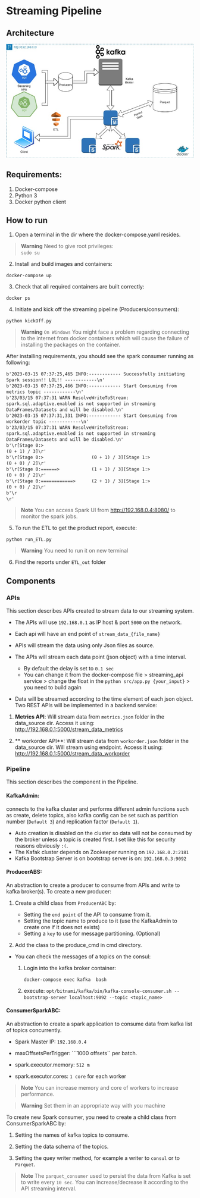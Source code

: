 # Streaming Pipeline

## Architecture
![Getting Started](./diagram.jpg)


## Requirements:

1. Docker-compose
2. Python 3
3. Docker python client

## How to run

1. Open a terminal in the dir where the docker-compose.yaml resides.

> **Warning**
> Need to give root privileges:  
```sudo su```

2. Install and build images and containers:
```
docker-compose up 
```
3. Check that all required containers are built correctly:
```
docker ps
```

4. Initiate and kick off the streaming pipeline (Producers/consumers):
```
python kickOff.py
```

> **Warning**
> ``On Windows`` 
> You might face a problem regarding connecting to the internet from docker containers which will cause the failure of installing the packages on the container.


After installing requirements, you should see the spark consumer running as following:
```
b'2023-03-15 07:37:25,465 INFO:------------ Successfully initiating Spark session!! LOL!! ------------\n'
b'2023-03-15 07:37:25,466 INFO:------------ Start Consuming from metrics topic ------------\n'
b'23/03/15 07:37:31 WARN ResolveWriteToStream: spark.sql.adaptive.enabled is not supported in streaming DataFrames/Datasets and will be disabled.\n'
b'2023-03-15 07:37:31,331 INFO:------------ Start Consuming from workorder topic ------------\n'
b'23/03/15 07:37:31 WARN ResolveWriteToStream: spark.sql.adaptive.enabled is not supported in streaming DataFrames/Datasets and will be disabled.\n'
b'\r[Stage 0:>                                                          (0 + 1) / 3]\r'
b'\r[Stage 0:>                  (0 + 1) / 3][Stage 1:>                  (0 + 0) / 2]\r'
b'\r[Stage 0:======>            (1 + 1) / 3][Stage 1:>                  (0 + 0) / 2]\r'
b'\r[Stage 0:============>      (2 + 1) / 3][Stage 1:>                  (0 + 0) / 2]\r'
b'\r                                                                                \r'
```

> **Note** 
> You can access Spark UI from http://192.168.0.4:8080/ to monitor the spark jobs.

5. To run the ETL to get the product report, execute:
```
python run_ETL.py
```
> **Warning**
> You need to run it on new terminal

6. Find the reports under ``ETL_out`` folder




## Components
### APIs
This section describes APIs created to stream data to our streaming system. 

* The APIs will use `192.168.0.1` as IP host & port `5000` on the network.
* Each api will have an end point of `stream_data_{file_name}`
* APIs will stream the data using only Json files as source.
* The APIs will stream each data point (json object) with a time interval.
    
    * By default the delay is set to ``0.1 sec``
    * You can change it from the docker-compose file > streaming_api service > change the float in the `python src/app.py {your_input}` > you need to build again
* Data will be streamed according to the time element of each json object.
Two REST APIs will be implemented in a backend service:

1. **Metrics API**: Will stream data from `metrics.json` folder in the data_source dir. Access it using: http://192.168.0.1:5000/stream_data_metrics

2. ** workorder API**: Will stream data from `workorder.json` folder in the data_source dir. Will stream using endpoint. Access it using: http://192.168.0.1:5000/stream_data_workorder

### Pipeline
This section describes the component in the Pipeline.

#### KafkaAdmin:
connects to the kafka cluster and performs different admin functions such as create, delete topics, also kafka config can be set such as partition number (`Default 3`) and replication factor (`Default 1`).
* Auto creation is disabled on the cluster so data will not be consumed by the broker unless a topic is created first. I set like this for security reasons obviously `:(`.
* The Kafak cluster depends on Zookeeper running on `192.168.0.2:2181`
* Kafka Bootstrap Server is on bootstrap server is on: `192.168.0.3:9092`

#### ProducerABS:
An abstraction to create a producer to consume from APIs and write to kafka broker(s). To create a new producer:
1. Create a child class from `ProducerABC` by:
    
    * Setting the `end point` of the API to consume from it.
    * Setting the topic name to produce to it (use the KafkaAdmin to create one if it does not exists)
    * Setting a `key` to use for message partitioning. (Optional)
2. Add the class to the produce_cmd in cmd directory.

* You can check the messages of a topics on the consul:

    1. Login into the kafka broker container:
        ```
        docker-compose exec kafka  bash
        ```
    2. execute:
    ``` opt/bitnami/kafka/bin/kafka-console-consumer.sh --bootstrap-server localhost:9092 --topic <topic_name> ```


#### ConsumerSparkABC:
An abstraction to create a spark application to consume data from kafka list of topics concurrently.

* Spark Master IP: ``192.168.0.4``

* maxOffsetsPerTrigger: ```1000 offsets`` per batch.

* spark.executor.memory: ```512 m```

* spark.executor.cores: ``1 core`` for each worker

> **Note** 
> You can increase memory and core of workers to increase performance.

> **Warning** 
> Set them in an appropriate way with you machine

To create new Spark consumer, you need to create a child class from ConsumerSparkABC by:

1. Setting the names of kafka topics to consume.

2. Setting the data schema of the topics.

3. Setting the quey writer method, for example a writer to ``consul`` or to ``Parquet``.

> **Note** 
> The ``parquet_consumer`` used to persist the data from Kafka is set to write every ``10 sec``. You can increase/decrease it according to the API streaming interval. 
